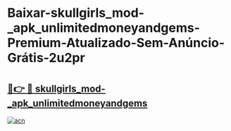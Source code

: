 # Baixar-skullgirls_mod-_apk_unlimitedmoneyandgems-Premium-Atualizado-Sem-Anúncio-Grátis-2u2pr

# <h2><a href="https://ehleqm.esa.edu.pl?src=skullgirls_mod-_apk_unlimitedmoneyandgems&ref=2u2pr">🔗👉 🔴 skullgirls_mod-_apk_unlimitedmoneyandgems</a></h2>

[![acn](https://github.com/user-attachments/assets/0f9c940e-d8b0-45ae-aac7-cd30a18b3e1c)](https://ehleqm.esa.edu.pl?src=skullgirls_mod-_apk_unlimitedmoneyandgems&ref=2u2pr)

